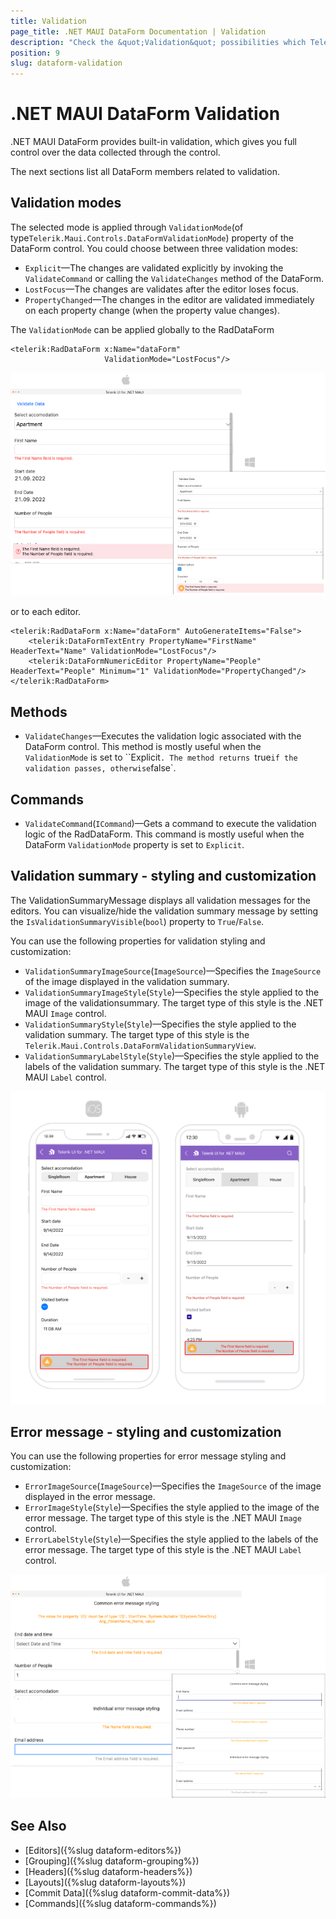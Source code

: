 ```yaml
---
title: Validation
page_title: .NET MAUI DataForm Documentation | Validation
description: "Check the &quot;Validation&quot; possibilities which Telerik DataForm for .NET MAUI control provides."
position: 9
slug: dataform-validation
---
```


# .NET MAUI DataForm Validation

.NET MAUI DataForm provides built-in validation, which gives you full control over the data collected through the control. 

The next sections list all DataForm members related to validation.

## Validation modes

The selected mode is applied through `ValidationMode`(of type`Telerik.Maui.Controls.DataFormValidationMode`) property of the DataForm control. You could choose between three validation modes:

* `Explicit`&mdash;The changes are validated explicitly by invoking the `ValidateCommand` or calling the `ValidateChanges` method of the DataForm.
* `LostFocus`&mdash;The changes are validates after the editor loses focus.
* `PropertyChanged`&mdash;The changes in the editor are validated immediately on each property change (when the property value changes).

The `ValidationMode` can be applied globally to the RadDataForm 

```XAML
<telerik:RadDataForm x:Name="dataForm"
                     ValidationMode="LostFocus"/>
```

![RadDataForm Overview](images/dataform-validate-data-desktop.png)

or to each editor. 

```XAML
<telerik:RadDataForm x:Name="dataForm" AutoGenerateItems="False">
    <telerik:DataFormTextEntry PropertyName="FirstName" HeaderText="Name" ValidationMode="LostFocus"/>
    <telerik:DataFormNumericEditor PropertyName="People" HeaderText="People" Minimum="1" ValidationMode="PropertyChanged"/>
</telerik:RadDataForm>
```

## Methods

* `ValidateChanges`&mdash;Executes the validation logic associated with the DataForm control. This method is mostly useful when the `ValidationMode` is set to ``Explicit`.
The method returns `true` if the validation passes, otherwise `false`.

## Commands

* `ValidateCommand`(`ICommand`)&mdash;Gets a command to execute the validation logic of the RadDataForm. This command is mostly useful when the DataForm `ValidationMode` property is set to `Explicit`.

## Validation summary - styling and customization

The ValidationSummaryMessage displays all validation messages for the editors. You can visualize/hide the validation summary message by setting the `IsValidationSummaryVisible`(`bool`) property to `True`/`False`.

You can use the following properties for validation styling and customization:

* `ValidationSummaryImageSource`(`ImageSource`)&mdash;Specifies the `ImageSource` of the image displayed in the validation summary.
* `ValidationSummaryImageStyle`(`Style`)&mdash;Specifies the style applied to the image of the validationsummary. The target type of this style is the .NET MAUI `Image` control.
* `ValidationSummaryStyle`(`Style`)&mdash;Specifies the style applied to the validation summary. The target type of this style is the `Telerik.Maui.Controls.DataFormValidationSummaryView`.         
* `ValidationSummaryLabelStyle`(`Style`)&mdash;Specifies the style applied to the labels of the validation summary. The target type of this style is the .NET MAUI `Label` control.

![.NET MAUI DataForm Validation styling](images/dataform-validation-styling.png)

## Error message - styling and customization

You can use the following properties for error message styling and customization:

* `ErrorImageSource`(`ImageSource`)&mdash;Specifies the `ImageSource` of the image displayed in the error message.
* `ErrorImageStyle`(`Style`)&mdash;Specifies the style applied to the image of the error message. The target type of this style is the .NET MAUI `Image` control.
* `ErrorLabelStyle`(`Style`)&mdash;Specifies the style applied to the labels of the error message. The target type of this style is the .NET MAUI `Label` control.

![.NET MAUI DataForm Error styling](images/dataform-error-message-styling-desktop.png)

## See Also

- [Editors]({%slug dataform-editors%})
- [Grouping]({%slug dataform-grouping%})
- [Headers]({%slug dataform-headers%})
- [Layouts]({%slug dataform-layouts%})
- [Commit Data]({%slug dataform-commit-data%})
- [Commands]({%slug dataform-commands%})
